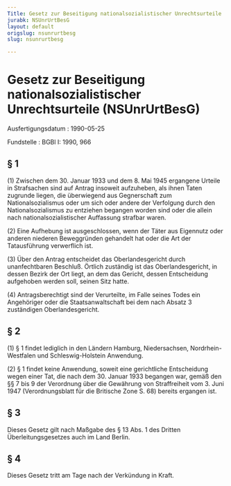 ```yaml
---
Title: Gesetz zur Beseitigung nationalsozialistischer Unrechtsurteile
jurabk: NSUnrUrtBesG
layout: default
origslug: nsunrurtbesg
slug: nsunrurtbesg

---
```


# Gesetz zur Beseitigung nationalsozialistischer Unrechtsurteile (NSUnrUrtBesG)

Ausfertigungsdatum
:   1990-05-25

Fundstelle
:   BGBl I: 1990, 966



## § 1

(1) Zwischen dem 30. Januar 1933 und dem 8. Mai 1945 ergangene Urteile in Strafsachen sind auf Antrag insoweit aufzuheben, als ihnen Taten zugrunde liegen, die überwiegend aus Gegnerschaft zum Nationalsozialismus oder um sich oder andere der Verfolgung durch den Nationalsozialismus zu entziehen begangen worden sind oder die allein nach nationalsozialistischer Auffassung strafbar waren.

(2) Eine Aufhebung ist ausgeschlossen, wenn der Täter aus Eigennutz oder anderen niederen Beweggründen gehandelt hat oder die Art der Tatausführung verwerflich ist.

(3) Über den Antrag entscheidet das Oberlandesgericht durch unanfechtbaren Beschluß. Örtlich zuständig ist das Oberlandesgericht, in dessen Bezirk der Ort liegt, an dem das Gericht, dessen Entscheidung aufgehoben werden soll, seinen Sitz hatte.

(4) Antragsberechtigt sind der Verurteilte, im Falle seines Todes ein Angehöriger oder die Staatsanwaltschaft bei dem nach Absatz 3 zuständigen Oberlandesgericht.


## § 2

(1) § 1 findet lediglich in den Ländern Hamburg, Niedersachsen, Nordrhein-Westfalen und Schleswig-Holstein Anwendung.

(2) § 1 findet keine Anwendung, soweit eine gerichtliche Entscheidung wegen einer Tat, die nach dem 30. Januar 1933 begangen war, gemäß den §§ 7 bis 9 der Verordnung über die Gewährung von Straffreiheit vom 3. Juni 1947 (Verordnungsblatt für die Britische Zone S. 68) bereits ergangen ist.


## § 3

Dieses Gesetz gilt nach Maßgabe des § 13 Abs. 1 des Dritten Überleitungsgesetzes auch im Land Berlin.


## § 4

Dieses Gesetz tritt am Tage nach der Verkündung in Kraft.


